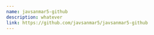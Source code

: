 ```yaml
---
name: javsanmar5-github
description: whatever
link: https://github.com/javsanmar5/javsanmar5-github
---
```



